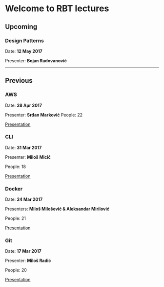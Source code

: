 # Welcome to RBT lectures

## Upcoming

### Design Patterns
Date: **12 May 2017**

Presenter: **Bojan Radovanović**

---

## Previous

### AWS
Date: **28 Apr 2017**

Presenter: **Srđan Marković**
People: 22

[Presentation](https://gitpitch.com/rbtree/rbt-lectures/2017-04-sm-aws)

### CLI
Date: **31 Mar 2017**

Presenter: **Miloš Micić**

People: 18

[Presentation](https://gitpitch.com/rbtree/rbt-lectures/2017-03-mm-cli)

### Docker
Date: **24 Mar 2017**

Presenters: **Miloš Milošević & Aleksandar Mirilović**

People: 21

[Presentation](https://gitpitch.com/rbtree/rbt-lectures/2017-03-mmam-docker)

### Git
Date: **17 Mar 2017**

Presenter: **Miloš Radić**

People: 20

[Presentation](https://gitpitch.com/rbtree/rbt-lectures/2016-03-mr-git)
